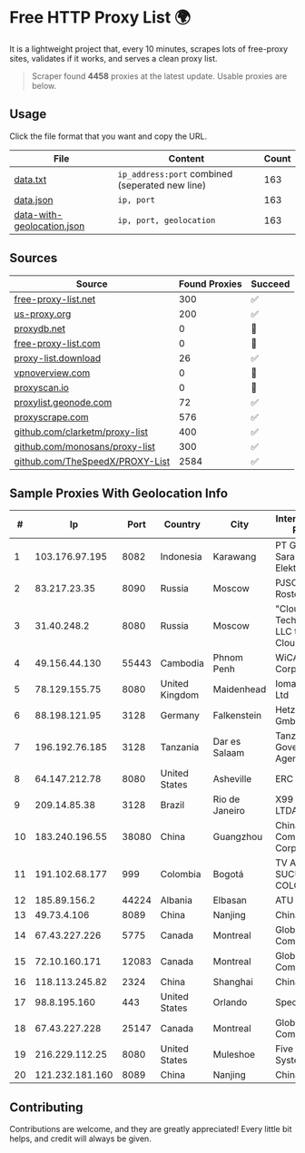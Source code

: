 
# Free HTTP Proxy List 🌍

It is a lightweight project that, every 10 minutes, scrapes lots of free-proxy sites, validates if it works, and serves a clean proxy list.


> Scraper found **4458** proxies at the latest update. Usable proxies are below.

## Usage

Click the file format that you want and copy the URL.


|File|Content|Count|
|----|-------|-----|
|[data.txt](https://raw.githubusercontent.com/themiralay/Proxy-List-World/master/data.txt)|`ip_address:port` combined (seperated new line)|163|
|[data.json](https://raw.githubusercontent.com/themiralay/Proxy-List-World/master/data.json)|`ip, port`|163|
|[data-with-geolocation.json](https://raw.githubusercontent.com/themiralay/Proxy-List-World/master/data-with-geolocation.json)|`ip, port, geolocation`|163|

## Sources

|Source|Found Proxies|Succeed|
|------|-------------|-------|
|[free-proxy-list.net](https://free-proxy-list.net)|300|✅|
|[us-proxy.org](https://www.us-proxy.org)|200|✅|
|[proxydb.net](http://proxydb.net)|0|🚫|
|[free-proxy-list.com](https://free-proxy-list.com/?page=&port=&type%5B%5D=http&type%5B%5D=https&up_time=0&search=Search)|0|🚫|
|[proxy-list.download](https://www.proxy-list.download/HTTP)|26|✅|
|[vpnoverview.com](https://vpnoverview.com/privacy/anonymous-browsing/free-proxy-servers)|0|🚫|
|[proxyscan.io](https://www.proxyscan.io)|0|🚫|
|[proxylist.geonode.com](https://proxylist.geonode.com/api/proxy-list?limit=300&page=1&sort_by=lastChecked&sort_type=desc&protocols=http,https)|72|✅|
|[proxyscrape.com](https://api.proxyscrape.com/v2/?request=displayproxies&protocol=http&timeout=10000&country=all&ssl=all&anonymity=all)|576|✅|
|[github.com/clarketm/proxy-list](https://raw.githubusercontent.com/clarketm/proxy-list/master/proxy-list-raw.txt)|400|✅|
|[github.com/monosans/proxy-list](https://raw.githubusercontent.com/monosans/proxy-list/main/proxies/http.txt)|300|✅|
|[github.com/TheSpeedX/PROXY-List](https://raw.githubusercontent.com/TheSpeedX/PROXY-List/master/http.txt)|2584|✅|


## Sample Proxies With Geolocation Info

|#|Ip|Port|Country|City|Internet Service Provider|
|-|--|----|-------|----|-------------------------|
|1|103.176.97.195|8082|Indonesia|Karawang|PT Global Sarana Elektronika|
|2|83.217.23.35|8090|Russia|Moscow|PJSC Rostelecom|
|3|31.40.248.2|8080|Russia|Moscow|"Cloud Technologies" LLC trading as Cloud.ru|
|4|49.156.44.130|55443|Cambodia|Phnom Penh|WiCAM Corporation Ltd|
|5|78.129.155.75|8080|United Kingdom|Maidenhead|Iomart Hosting Ltd|
|6|88.198.121.95|3128|Germany|Falkenstein|Hetzner Online GmbH|
|7|196.192.76.185|3128|Tanzania|Dar es Salaam|Tanzania e-Government Agency|
|8|64.147.212.78|8080|United States|Asheville|ERC Broadband|
|9|209.14.85.38|3128|Brazil|Rio de Janeiro|X99 INTERNET LTDA.|
|10|183.240.196.55|38080|China|Guangzhou|China Mobile Communications Corporation|
|11|191.102.68.177|999|Colombia|Bogotá|TV AZTECA SUCURSAL COLOMBIA|
|12|185.89.156.2|44224|Albania|Elbasan|ATU|
|13|49.73.4.106|8089|China|Nanjing|China Telecom|
|14|67.43.227.226|5775|Canada|Montreal|GloboTech Communications|
|15|72.10.160.171|12083|Canada|Montreal|GloboTech Communications|
|16|118.113.245.82|2324|China|Shanghai|Chinanet|
|17|98.8.195.160|443|United States|Orlando|Spectrum|
|18|67.43.227.228|25147|Canada|Montreal|GloboTech Communications|
|19|216.229.112.25|8080|United States|Muleshoe|Five Area Systems, LLC|
|20|121.232.181.160|8089|China|Nanjing|Chinanet|



## Contributing

Contributions are welcome, and they are greatly appreciated! Every
little bit helps, and credit will always be given.

